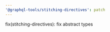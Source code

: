```yaml
---
'@graphql-tools/stitching-directives': patch
---
```


fix(stitching-directives): fix abstract types
